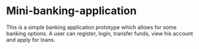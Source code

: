 # Mini-banking-application

This is a simple banking application prototype which allows for some banking options.
A user can register, login, transfer funds, view his account and apply for loans.
